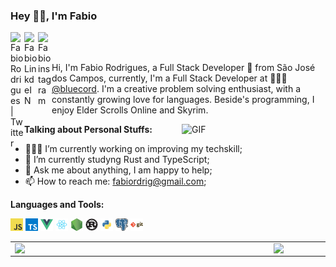 ### Hey 👋🏽, I'm Fabio 

<a href="https://twitter.com/fabiordrig">
  <img align="left" alt="Fabio Rodrigues | Twitter" width="22px" src="https://cdn.jsdelivr.net/npm/simple-icons@v3/icons/twitter.svg" />
</a>
<a href="https://www.linkedin.com/in/fabiordrig/">
  <img align="left" alt="Fabio LinkdeIN" width="22px" src="https://cdn.jsdelivr.net/npm/simple-icons@v3/icons/linkedin.svg" />
</a>
<a href="https://www.instagram.com/fabiordrig">
  <img align="left" alt="Fabio instagram" width="22px" src="https://cdn.jsdelivr.net/npm/simple-icons@v3/icons/instagram.svg" />
</a>

<br />
<br />

Hi, I'm Fabio Rodrigues, a Full Stack Developer 🚀 from São José dos Campos, currently, I'm a Full Stack Developer at 🙍🏽‍♂️ [@bluecord](https://bluecord.com/). I'm a creative problem solving enthusiast, with a constantly growing love for languages. Beside's programming, I enjoy Elder Scrolls Online and Skyrim.

  <img align="right" width="230" alt="GIF" src="https://media0.giphy.com/media/TAdayXZ1EB9kc/giphy.gif?cid=ecf05e47txvx99a2xufjewgflvklhbel4ml5vbww7mf0ueng&rid=giphy.gif" />

**Talking about Personal Stuffs:**

- 👨🏽‍💻 I’m currently working on improving my techskill;
- 🌱 I’m currently studyng Rust and TypeScript; 
- 💬 Ask me about anything, I am happy to help;
- 📫 How to reach me: fabiordrig@gmail.com;

**Languages and Tools:**  

<code><img height="20" src="https://raw.githubusercontent.com/github/explore/80688e429a7d4ef2fca1e82350fe8e3517d3494d/topics/javascript/javascript.png"></code>
<code><img height="20" src="https://raw.githubusercontent.com/github/explore/80688e429a7d4ef2fca1e82350fe8e3517d3494d/topics/typescript/typescript.png"></code>
<code><img height="20" src="https://raw.githubusercontent.com/github/explore/80688e429a7d4ef2fca1e82350fe8e3517d3494d/topics/vue/vue.png"></code>
<code><img height="20" src="https://raw.githubusercontent.com/github/explore/80688e429a7d4ef2fca1e82350fe8e3517d3494d/topics/react/react.png"></code>
<code><img height="20" src="https://raw.githubusercontent.com/github/explore/80688e429a7d4ef2fca1e82350fe8e3517d3494d/topics/nodejs/nodejs.png"></code>
<code><img height="20" src="https://raw.githubusercontent.com/github/explore/80688e429a7d4ef2fca1e82350fe8e3517d3494d/topics/rust/rust.png"></code>
<code><img height="20" src="https://raw.githubusercontent.com/github/explore/80688e429a7d4ef2fca1e82350fe8e3517d3494d/topics/python/python.png"></code>
<code><img height="20" src="https://raw.githubusercontent.com/github/explore/80688e429a7d4ef2fca1e82350fe8e3517d3494d/topics/postgresql/postgresql.png"></code>
<code><img height="20" src="https://raw.githubusercontent.com/github/explore/80688e429a7d4ef2fca1e82350fe8e3517d3494d/topics/git/git.png"></code>


<table>
  <tr>
    <td><img width="400px" align="left" src="https://github-readme-stats.vercel.app/api?username=fabiordrig&theme=radical" /></td>
      <td><img width="400px" align="left" src="https://github-readme-stats.vercel.app/api/top-langs/?username=fabiordrig&hide=html&layout=compact&theme=radical" /></td>
      
  </tr> 
  </table>



